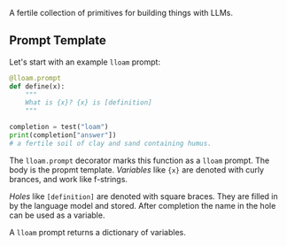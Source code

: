A fertile collection of primitives for building things with LLMs.

## Prompt Template
Let's start with an example `lloam` prompt:
```python
@lloam.prompt
def define(x):
    """
    What is {x}? {x} is [definition]
    """

completion = test("loam")
print(completion["answer"])
# a fertile soil of clay and sand containing humus.
```

The `lloam.prompt` decorator marks this function as a `lloam` prompt. The body is the propmt template. *Variables* like `{x}` are denoted with curly brances, and work like f-strings.


*Holes* like `[definition]` are denoted with square braces. They are filled in by the language model and stored. After completion the name in the hole can be used as a variable.

A `lloam` prompt returns a dictionary of variables.
